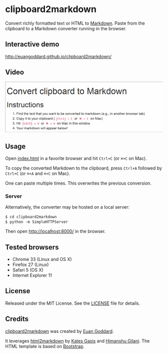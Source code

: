 clipboard2markdown
==================

Convert richly formatted text or HTML to
[Markdown](https://daringfireball.net/projects/markdown/).
Paste from the clipboard to a Markdown converter running in
the browser.

Interactive demo
----------------

<http://euangoddard.github.io/clipboard2markdown/>

Video
-----

![Screencast](screencast.gif)

Usage
-----

Open [index.html](index.html) in a favorite browser and hit `Ctrl+C`
(or `⌘+C` on Mac).

To copy the converted Markdown to the clipboard, press `Ctrl+A`
followed by `Ctrl+C` (or `⌘+A` and `⌘+C` on Mac).

One can paste multiple times. This overwrites the previous conversion.

### Server

Alternatively, the converter may be hosted on a local server:

    $ cd clipboard2markdown
    $ python -m SimpleHTTPServer

Then open <http://localhost:8000/> in the browser.

Tested browsers
---------------

-   Chrome 33 (Linux and OS X)
-   Firefox 27 (Linux)
-   Safari 5 (OS X)
-   Internet Explorer 11

License
-------

Released under the MIT License. See the [LICENSE](LICENSE) file
for details.

Credits
-------

[clipboard2markdown](https://github.com/euangoddard/clipboard2markdown)
was created by [Euan Goddard](https://github.com/euangoddard).

It leverages [html2markdown](https://github.com/kates/html2markdown)
by [Kates Gasis](https://github.com/kates) and
[Himanshu Gilani](https://github.com/hgilani).
The HTML template is based on [Bootstrap](http://getbootstrap.com/).
